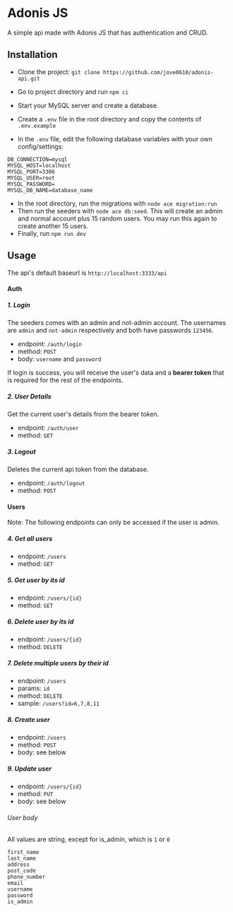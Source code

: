 # Adonis JS

A simple api made with Adonis JS that has authentication and CRUD.

## Installation

- Clone the project:
  `git clone https://github.com/jove0610/adonis-api.git`

- Go to project directory and run `npm ci`
- Start your MySQL server and create a database.
- Create a `.env` file in the root directory and copy the contents of `.env.example`
- In the `.env` file, edit the following database variables with your own config/settings:

```
DB_CONNECTION=mysql
MYSQL_HOST=localhost
MYSQL_PORT=3306
MYSQL_USER=root
MYSQL_PASSWORD=
MYSQL_DB_NAME=database_name
```

- In the root directory, run the migrations with `node ace migration:run`
- Then run the seeders with `node ace db:seed`. This will create an admin and normal account plus 15 random users. You may run this again to create another 15 users.
- Finally, run `npm run dev`

## Usage

The api's default baseurl is `http://localhost:3333/api`

#### Auth

##### 1. Login

The seeders comes with an admin and not-admin account. The usernames are `admin` and `not-admin` respectively and both have passwords `123456`.

- endpoint: `/auth/login`
- method: `POST`
- body: `username` and `password`

If login is success, you will receive the user's data and a **bearer token** that is required for the rest of the endpoints.

##### 2. User Details

Get the current user's details from the bearer token.

- endpoint: `/auth/user`
- method: `GET`

##### 3. Logout

Deletes the current api token from the database.

- endpoint: `/auth/logout`
- method: `POST`

#### Users

Note: The following endpoints can only be accessed if the user is admin.

##### 4. Get all users

- endpoint: `/users`
- method: `GET`

##### 5. Get user by its id

- endpoint: `/users/{id}`
- method: `GET`

##### 6. Delete user by its id

- endpoint: `/users/{id}`
- method: `DELETE`

##### 7. Delete multiple users by their id

- endpoint: `/users`
- params: `id`
- method: `DELETE`
- sample: `/users?id=6,7,8,11`

##### 8. Create user

- endpoint: `/users`
- method: `POST`
- body: see below

##### 9. Update user

- endpoint: `/users/{id}`
- method: `PUT`
- body: see below

###### User body

All values are string, except for is_admin, which is `1` or `0`

```
first_name
last_name
address
post_code
phone_number
email
username
password
is_admin
```
